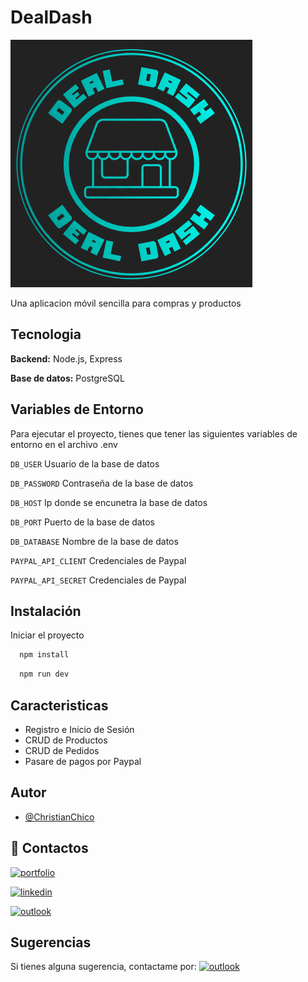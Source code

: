 # DealDash
![Logo](img/logo.png)

Una aplicacion móvil sencilla para compras y productos

## Tecnologia

**Backend:** Node.js, Express

**Base de datos:** PostgreSQL

## Variables de Entorno

Para ejecutar el proyecto, tienes que tener las siguientes variables de entorno en el archivo .env

`DB_USER` Usuario de la base de datos

`DB_PASSWORD` Contraseña de la base de datos

`DB_HOST` Ip donde se encunetra la base de datos

`DB_PORT` Puerto de la base de datos

`DB_DATABASE` Nombre de la base de datos

`PAYPAL_API_CLIENT` Credenciales de Paypal

`PAYPAL_API_SECRET` Credenciales de Paypal




## Instalación

Iniciar el proyecto

```bash
  npm install
```

```bash
  npm run dev
```
## Caracteristicas

- Registro e Inicio de Sesión
- CRUD de Productos
- CRUD de Pedidos 
- Pasare de pagos por Paypal


## Autor

- [@ChristianChico](https://github.com/ChristianCLop)


## 🔗 Contactos
[![portfolio](https://img.shields.io/badge/Mi_Portafolio-000?style=flat&logo=ko-fi&logoColor=white)](https://katherineoelsner.com/)

[![linkedin](https://img.shields.io/badge/linkedin-0A66C2?style=flat&logo=linkedin&logoColor=white)](https://linkedin.com/in/christianchicolópez)

[![outlook](https://img.shields.io/badge/Microsoft_Outlook-blue?style=flat-square&logo=microsoft-outlook&logoColor=white)](mailto:christian.chico@hotmail.com)


## Sugerencias

Si tienes alguna sugerencia, contactame por: [![outlook](https://img.shields.io/badge/Microsoft_Outlook-blue?style=flat-square&logo=microsoft-outlook&logoColor=white)](mailto:christian.chico@hotmail.com)

